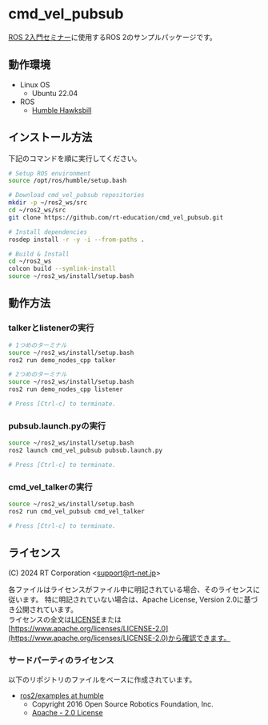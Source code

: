 # cmd_vel_pubsub

[ROS 2入門セミナー](https://rt-net.jp/service/ros2seminar2024/)に使用するROS 2のサンプルパッケージです。

## 動作環境

- Linux OS
  - Ubuntu 22.04
- ROS
  - [Humble Hawksbill](https://docs.ros.org/en/humble/Installation.html)

## インストール方法

下記のコマンドを順に実行してください。

```sh
# Setup ROS environment
source /opt/ros/humble/setup.bash

# Download cmd_vel_pubsub repositories
mkdir -p ~/ros2_ws/src
cd ~/ros2_ws/src
git clone https://github.com/rt-education/cmd_vel_pubsub.git

# Install dependencies
rosdep install -r -y -i --from-paths .

# Build & Install
cd ~/ros2_ws
colcon build --symlink-install
source ~/ros2_ws/install/setup.bash
```

## 動作方法

### talkerとlistenerの実行

```sh
# 1つめのターミナル
source ~/ros2_ws/install/setup.bash
ros2 run demo_nodes_cpp talker

# 2つめのターミナル
source ~/ros2_ws/install/setup.bash
ros2 run demo_nodes_cpp listener

# Press [Ctrl-c] to terminate.
```

### pubsub.launch.pyの実行

```sh
source ~/ros2_ws/install/setup.bash
ros2 launch cmd_vel_pubsub pubsub.launch.py

# Press [Ctrl-c] to terminate.
```

### cmd_vel_talkerの実行

```sh
source ~/ros2_ws/install/setup.bash
ros2 run cmd_vel_pubsub cmd_vel_talker

# Press [Ctrl-c] to terminate.
```

## ライセンス

(C) 2024 RT Corporation \<support@rt-net.jp\>

各ファイルはライセンスがファイル中に明記されている場合、そのライセンスに従います。
特に明記されていない場合は、Apache License, Version 2.0に基づき公開されています。  
ライセンスの全文は[LICENSE](./LICENSE)または[https://www.apache.org/licenses/LICENSE-2.0](https://www.apache.org/licenses/LICENSE-2.0)から確認できます。

### サードパーティのライセンス
以下のリポジトリのファイルをベースに作成されています。

* [ros2/examples at humble](https://github.com/ros2/examples/tree/humble)
  *  Copyright 2016 Open Source Robotics Foundation, Inc.
  * [Apache - 2.0 License](https://github.com/ros2/examples/blob/humble/LICENSE)